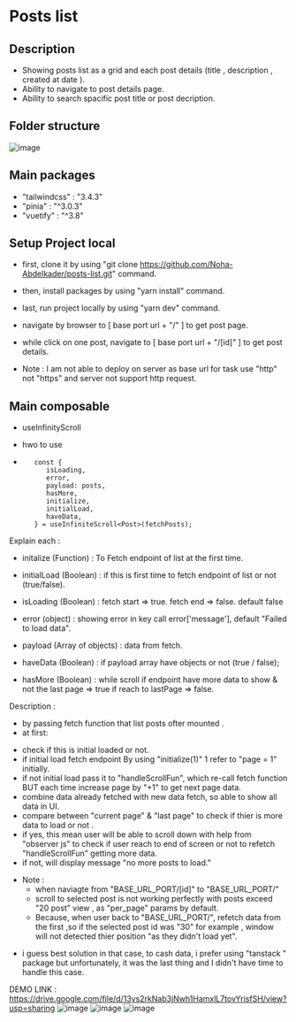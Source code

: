 # Posts list


## Description

- Showing posts list as a grid and each post details (title , description , created at date ).
- Ability to navigate to post details page.
- Ability to search spacific post title or post decription.

## Folder structure
![image](https://github.com/user-attachments/assets/1d3ab55f-9ba5-429f-bc85-9c7dd1d988f9)


## Main packages
 - "tailwindcss"  : "3.4.3"  
 - "pinia"        : "^3.0.3"
 - "vuetify"      : "^3.8"       

## Setup Project local
- first, clone it by using "git clone https://github.com/Noha-Abdelkader/posts-list.git" command.
- then, install packages by using "yarn install" command.
- last, run project locally by using "yarn dev" command.
- navigate by browser to [ base port url + "/" ] to get post page.
- while click on one post, navigate to [ base port url + "/[id]" ] to get post details.

- Note : I am not able to deploy on server as base url for task use "http" not "https" and server not support http request.

## Main composable
- useInfinityScroll

* hwo to use
* 
         const {
            isLoading,
            error,
            payload: posts,
            hasMore,
            initialize,
            initialLoad,
            haveData,
         } = useInfiniteScroll<Post>(fetchPosts);

Explain each :

  - initalize  (Function)         : To Fetch endpoint of list at the first time.

  - initialLoad (Boolean)         : if this is first time to fetch endpoint of list or not (true/false).
    
  - isLoading (Boolean)           :  fetch start => true.
                                     fetch end   =>  false.
                                     default false
      
  - error     (object)            : showing error in key call error['message'],
                                    default "Failed to load data".
    
  - payload   (Array of objects)  : data from fetch.
    
  - haveData   (Boolean)        :   if payload array have objects or not (true / false);
            
  -  hasMore  (Boolean)           :  while scroll if endpoint
                                    have more data to show & not the last page => true
                                     if reach to lastPage  => false.
  

  
 
 Description : 
* by passing fetch function that list posts ofter mounted .
* at first:
-  check if this is initial loaded or not.
- if initial load fetch endpoint By using "initialize(1)"  1 refer to "page = 1" initially.
- if not initial load pass it to "handleScrollFun",  which re-call fetch function BUT each time increase page by "+1" to get next page data.
- combine data already fetched with new data fetch, so able to show all data in UI.
- compare between "current page" & "last page" to check if thier is more data to load or not .
- if yes, this mean user will be able to scroll down with help from  "observer js" to check if user reach to end of screen or not to refetch "handleScrollFun" getting more data.
- if not, will display message "no more posts to load." 

* Note :
  - when naviagte from "BASE_URL_PORT/[id]" to "BASE_URL_PORT/"
  - scroll to selected post is not working perfectly with posts exceed "20 post" view ,  as "per_page" params by default.
  - Because, when user back to "BASE_URL_PORT/", refetch data from the first ,so  if the selected post id was "30" for example , window will not detected thier position "as they didn't load yet".
- i guess best solution in that case, to cash data, i prefer using  "tanstack " package but unfortunately, it was the last thing and I didn't have time to handle this case.

  

DEMO LINK : https://drive.google.com/file/d/13ys2rkNab3jNwh1HamxlL7tovYrisfSH/view?usp=sharing
![image](https://github.com/user-attachments/assets/78b4a875-c783-409d-8d26-1f865b8ee8a1)
![image](https://github.com/user-attachments/assets/d8b9269b-4a65-48ed-8f08-a5f1a1a3e4a2)
![image](https://github.com/user-attachments/assets/65bfb5e3-22d0-4578-90a7-0d0a650668e4)



